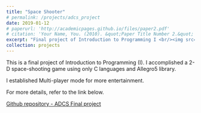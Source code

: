 ```yaml
---
title: "Space Shooter"
# permalink: /projects/adcs_project
date: 2019-01-12
# paperurl: 'http://academicpages.github.io/files/paper2.pdf'
# citation: 'Your Name, You. (2010). &quot;Paper Title Number 2.&quot; <i>Journal 1</i>. 1(2).'
excerpt: "Final project of Introduction to Programming I <br/><img src='/images/500x300.png'>"
collection: projects
---
```

<!-- Todo: revise the image. -->

<!-- # paperurl: 'http://academicpages.github.io/files/paper2.pdf' -->
This is a final project of Introduction to Programming (I).
I accomplished a 2-D space-shooting game using only C languages and Allegro5 library.

I established Multi-player mode for more entertainment.

For more details, refer to the link below.

<!-- Demo Video -->

[Github repository - ADCS Final project](https://,,,)

<!-- Recommended citation: Your Name, You. (2010). "Paper Title Number 2." <i>Journal 1</i>. 1(2). -->